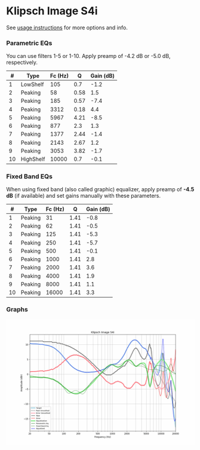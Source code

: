 # Klipsch Image S4i
See [usage instructions](https://github.com/jaakkopasanen/AutoEq#usage) for more options and info.

### Parametric EQs
You can use filters 1-5 or 1-10. Apply preamp of -4.2 dB or -5.0 dB, respectively.

|   # | Type      |   Fc (Hz) |    Q |   Gain (dB) |
|-----|-----------|-----------|------|-------------|
|   1 | LowShelf  |       105 | 0.7  |        -1.2 |
|   2 | Peaking   |        58 | 0.58 |         1.5 |
|   3 | Peaking   |       185 | 0.57 |        -7.4 |
|   4 | Peaking   |      3312 | 0.18 |         4.4 |
|   5 | Peaking   |      5967 | 4.21 |        -8.5 |
|   6 | Peaking   |       877 | 2.3  |         1.3 |
|   7 | Peaking   |      1377 | 2.44 |        -1.4 |
|   8 | Peaking   |      2143 | 2.67 |         1.2 |
|   9 | Peaking   |      3053 | 3.82 |        -1.7 |
|  10 | HighShelf |     10000 | 0.7  |        -0.1 |

### Fixed Band EQs
When using fixed band (also called graphic) equalizer, apply preamp of **-4.5 dB** (if available) and set gains manually with these parameters.

|   # | Type    |   Fc (Hz) |    Q |   Gain (dB) |
|-----|---------|-----------|------|-------------|
|   1 | Peaking |        31 | 1.41 |        -0.8 |
|   2 | Peaking |        62 | 1.41 |        -0.5 |
|   3 | Peaking |       125 | 1.41 |        -5.3 |
|   4 | Peaking |       250 | 1.41 |        -5.7 |
|   5 | Peaking |       500 | 1.41 |        -0.1 |
|   6 | Peaking |      1000 | 1.41 |         2.8 |
|   7 | Peaking |      2000 | 1.41 |         3.6 |
|   8 | Peaking |      4000 | 1.41 |         1.9 |
|   9 | Peaking |      8000 | 1.41 |         1.1 |
|  10 | Peaking |     16000 | 1.41 |         3.3 |

### Graphs
![](./Klipsch%20Image%20S4i.png)
